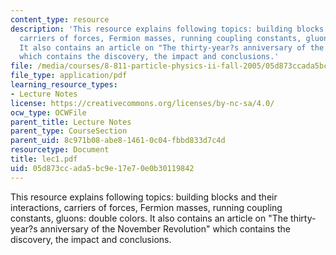 ```yaml
---
content_type: resource
description: 'This resource explains following topics: building blocks and their interactions,
  carriers of forces, Fermion masses, running coupling constants, gluons: double colors.
  It also contains an article on "The thirty-year?s anniversary of the November Revolution"
  which contains the discovery, the impact and conclusions.'
file: /media/courses/8-811-particle-physics-ii-fall-2005/05d873ccada5bc9e17e70e0b30119842_lec1.pdf
file_type: application/pdf
learning_resource_types:
- Lecture Notes
license: https://creativecommons.org/licenses/by-nc-sa/4.0/
ocw_type: OCWFile
parent_title: Lecture Notes
parent_type: CourseSection
parent_uid: 8c971b08-abe8-1461-0c04-fbbd833d7c4d
resourcetype: Document
title: lec1.pdf
uid: 05d873cc-ada5-bc9e-17e7-0e0b30119842
---
```

This resource explains following topics: building blocks and their interactions, carriers of forces, Fermion masses, running coupling constants, gluons: double colors. It also contains an article on "The thirty-year?s anniversary of the November Revolution" which contains the discovery, the impact and conclusions.